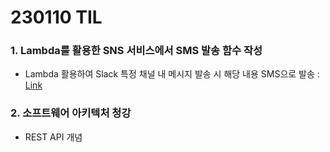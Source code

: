 # 230110 TIL
### 1. Lambda를 활용한 SNS 서비스에서 SMS 발송 함수 작성
* Lambda 활용하여 Slack 특정 채널 내 메시지 발송 시 해당 내용 SMS으로 발송 : [Link](https://www.devops-eljoe.com/fbc8637d-60d7-4135-ab52-27aa9906db6d)
### 2. 소프트웨어 아키텍처 청강
* REST API 개념
